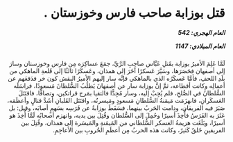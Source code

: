 <h1 dir="rtl">قتل بوزابة صاحب فارس وخوزستان .</h1>

<h5 dir="rtl">العام الهجري:  542

العام الميلادي: 1147

</h5>

<p dir="rtl">لَمَّا عَلِمَ الأميرُ بوزابة بقَتلِ عَبَّاس صاحِبِ الرَّيِّ، جمَعَ عساكِرَه مِن فارس وخوزستان وسارَ إلى أصفهان فحَصَرَها، وسَيَّرَ عَسكرًا آخَرَ إلى همذان، وعَسكَرًا ثالثًا إلى قَلعةِ الماهكي من بلَدِ اللحفِ، فأمَّا عَسكَرُه الذي بالماهكي فإنَّه سار إليهم الأميرُ البقش كون خر فدَفعَهم عن أعمالِه وكانت أقطاعه، ثمَّ إنَّ بوزابة سار عن أصفهانَ يَطلُبُ السُّلطانَ مَسعودًا، فراسَلَه السُّلطانُ في الصُّلحِ، فلم يُجِبْ إليه، وسار مُجِدًّا فالتقيا بمَرج قراتكين، وتصافَّا، فاقتَتَلَ العَسكَرانِ، فانهزَمَت مَيمَنةُ السُّلطانِ مَسعودٍ ومَيسرتُه، واقتَتَل القَلبانِ أشَدَّ قتالٍ وأعظَمَه، صَبَرَ فيه الفريقانِ، ودامت الحَربُ بينهما، فسَقَطَ بوزابةُ عن فَرَسِه بسَهمٍ أصابَه، وقيل: بل عَثَرَ به الفَرَسُ فأُخِذَ أسيرًا وحُمِلَ إلى السُّلطان وقُتِلَ بين يديه، وانهزم أصحابُه لَمَّا أُخِذَ هو أسيرًا، وبَلَغَت هزيمةُ العسكر السُّلطاني من المَيمَنةِ والمَيسَرة إلى همذان، وقُتِلَ بين الفريقينِ خَلقٌ كَثيرٌ، وكانت هذه الحربُ مِن أعظَمِ الحُروبِ بين الأعاجِمِ.</p></br>
